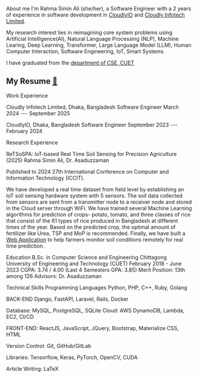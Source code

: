 About me
 I'm Rahma Simin Ali (she/her), a Software Engineer with a 2 years of experience in software development in [CloudlyIO](https://cloudly.io/) and [Cloudly Infotech Limited](https://cloudly.com.bd/).

My research interest lies in reimagining core system problems using Artificial Intelligence(AI), Natural Language Processing (NLP), Machine Learing, Deep Learning, Transformer, Large Language Model (LLM), Human Computer Interaction, Software Engineering, IoT, Smart Systems.

I have graduated from the 
[department of CSE, CUET](https://www.cuet.ac.bd/dept/cse)


## My Resume [📄](https://drive.google.com/file/d/1QplSZr3dh0Je12KgRyoOuSiPIRuNYEaf/view?usp=sharing)

Work Experience

Cloudly Infotech Limited, Dhaka, Bangladesh
Software Engineer 
March 2024 --- September 2025

CloudlyIO, Dhaka, Bangladesh
Software Engineer 
September 2023 --- February 2024

Research Experience

ReTSoSPA: IoT-based Real Time Soil Sensing for Precision Agriculture (2025)
Rahma Simin Ali, Dr. Asaduzzaman

Published to 2024 27th International Conference on Computer and Information Technology (ICCIT).

We have developed a real time dataset from field level by establishing an IoT soil sensing hardware system with 5 sensors. The soil data collected from sensors are sent from a transmitter node to a receiver node and stored in the Cloud server through WiFi. We have trained several  Machine Learning algorithms for prediction of crops- potato, tomato, and three classes of rice that consist of the 61 types of rice produced in Bangladesh at different times of the year. Based on the predicted crop, the optimal amount of fertilizer like Urea, TSP and MoP is recommended. Finally, we have built a [Web Application](https://upoma1998-iotfin1-app-upoma1-umt8y3.streamlit.app/) to help farmers monitor soil conditions remotely for real time prediction.


Education
B.Sc. in Computer Science and Engineering
Chittagong University of Engineering and Technology (CUET) 
February 2018 - June 2023
CGPA: 3.74 / 4.00 (Last 4 Semesters GPA: 3.85)
Merit Position: 13th among 126
Advisors: 
Dr. Asaduzzaman


Technical Skills
Programming Languages
Python, PHP, C++, Ruby, Golang

BACK-END
Django, FastAPI, Laravel, Rails, Docker

Database:
MySQL, PostgreSQL, SQLite
Cloud:
AWS DynamoDB, Lambda, EC2, CI/CD

FRONT-END:
ReactJS, JavaScript, JQuery, Bootstrap, Materialize CSS, HTML

Version Control:
Git, GitHub/GitLab

Libraries:
Tensorflow, Keras, PyTorch, OpenCV, CUDA 

Article Writing:
LaTeX




